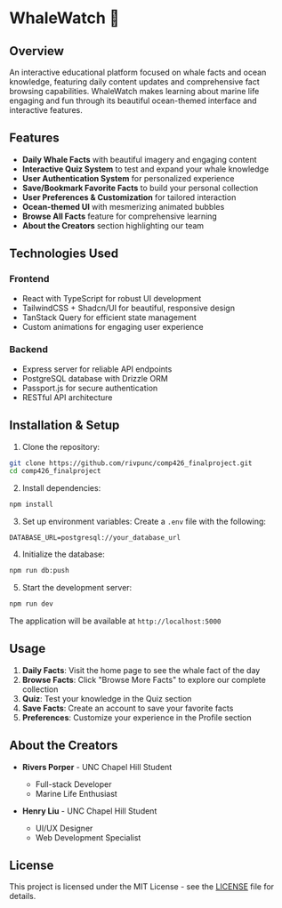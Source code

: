 # WhaleWatch 🐋

## Overview
An interactive educational platform focused on whale facts and ocean knowledge, featuring daily content updates and comprehensive fact browsing capabilities. WhaleWatch makes learning about marine life engaging and fun through its beautiful ocean-themed interface and interactive features.

## Features
- **Daily Whale Facts** with beautiful imagery and engaging content
- **Interactive Quiz System** to test and expand your whale knowledge
- **User Authentication System** for personalized experience
- **Save/Bookmark Favorite Facts** to build your personal collection
- **User Preferences & Customization** for tailored interaction
- **Ocean-themed UI** with mesmerizing animated bubbles
- **Browse All Facts** feature for comprehensive learning
- **About the Creators** section highlighting our team

## Technologies Used
### Frontend
- React with TypeScript for robust UI development
- TailwindCSS + Shadcn/UI for beautiful, responsive design
- TanStack Query for efficient state management
- Custom animations for engaging user experience

### Backend
- Express server for reliable API endpoints
- PostgreSQL database with Drizzle ORM
- Passport.js for secure authentication
- RESTful API architecture

## Installation & Setup
1. Clone the repository:
```bash
git clone https://github.com/rivpunc/comp426_finalproject.git
cd comp426_finalproject
```

2. Install dependencies:
```bash
npm install
```

3. Set up environment variables:
Create a `.env` file with the following:
```env
DATABASE_URL=postgresql://your_database_url
```

4. Initialize the database:
```bash
npm run db:push
```

5. Start the development server:
```bash
npm run dev
```

The application will be available at `http://localhost:5000`

## Usage
1. **Daily Facts**: Visit the home page to see the whale fact of the day
2. **Browse Facts**: Click "Browse More Facts" to explore our complete collection
3. **Quiz**: Test your knowledge in the Quiz section
4. **Save Facts**: Create an account to save your favorite facts
5. **Preferences**: Customize your experience in the Profile section

## About the Creators
- **Rivers Porper** - UNC Chapel Hill Student
  - Full-stack Developer
  - Marine Life Enthusiast

- **Henry Liu** - UNC Chapel Hill Student
  - UI/UX Designer
  - Web Development Specialist

## License
This project is licensed under the MIT License - see the [LICENSE](LICENSE) file for details.
